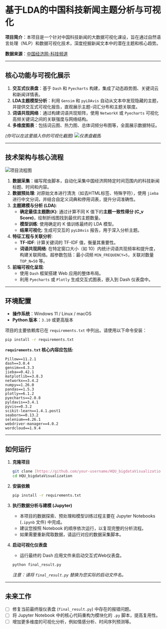 # 基于LDA的中国科技新闻主题分析与可视化

**项目简介**：本项目是一个针对中国科技新闻的大数据可视化课设，旨在通过自然语言处理（NLP）和数据可视化技术，深度挖掘新闻文本中的潜在主题和核心趋势。

**数据来源**：[中国经济网-科技频道](http.www.ce.cn/cysc/tech/)

---

## 核心功能与可视化展示

1.  **交互式仪表盘**：基于 `Dash` 和 `Pyecharts` 构建，集成了动态趋势图、关键词云和新闻详情表。
2.  **LDA主题模型分析**：利用 `Gensim` 和 `pyLDAvis` 自动从文本中发现隐藏的主题，并提供交互式可视化报告，直观展示主题-词汇分布和主题关联度。
3.  **词语共现网络**：通过构建词语共现矩阵，使用 `NetworkX` 或 `Pyecharts` 可视化高频关键词之间的关联强度与网络结构。
4.  **多维度图表**：包括词云图、热力图、总体词频分布图等，全面展示数据特征。

*(你可以在这里插入你的可视化截图)*
*![仪表盘截图](![image](https://github.com/user-attachments/assets/9d931561-ea8b-4946-afe6-f481369a9770)
)*

---

## 技术架构与核心流程

![项目流程图](https://via.placeholder.com/900x150.png?text=Data+Crawling+->+Preprocessing+->+LDA+Topic+Modeling+->+Interactive+Visualization)

1.  **数据采集**：编写爬虫脚本，自动化采集中国经济网特定时间范围内的科技新闻标题、时间和内容。
2.  **数据预处理**: 对原始文本进行清洗（如去HTML标签、特殊字符），使用 `jieba` 进行中文分词，并结合自定义词典和停用词表，提升分词准确性。
3.  **主题建模与分析 (LDA)**:
    * **确定最佳主题数(K)**: 通过计算不同 K 值下的**主题一致性得分 (C_v Score)**，绘制折线图找到最优的主题数量。
    * **模型训练**: 使用确定的 K 值训练最终的 LDA 模型。
    * **结果可视化**: 生成可交互的 `pyLDAvis` 报告，用于深入分析主题。
4.  **特征工程与关联分析**:
    * **TF-IDF**: 计算关键词的 TF-IDF 值，衡量其重要性。
    * **词语共现网络**: 在特定窗口大小（如 10）内统计词语共现频率和提升度，构建关联网络。超参数包括：最小词频 `MIN_FREQUENCY=5`，关联对数量 `TOP_N=50` 等。
5.  **前端可视化呈现**:
    * 使用 `Dash` 框架搭建 Web 应用的整体布局。
    -   利用 `Pyecharts` 或 `Plotly` 生成交互式图表，嵌入到 Dash 仪表盘中。

---

## 环境配置

-   **操作系统**：Windows 11 / Linux / macOS
-   **Python 版本**：`3.10` 或更高版本

项目的主要依赖库已在 `requirements.txt` 中列出。请使用以下命令安装：

```bash
pip install -r requirements.txt
```

**`requirements.txt` 核心内容应包括:**

```text
Pillow==11.2.1
dash==3.0.4
gensim==4.3.3
jieba==0.42.1
matplotlib==3.8.3
networkx==3.4.2
numpy==1.26.0
pandas==1.5.3
plotly==6.1.2
pyecharts==2.0.8
pyldavis==3.4.1
pyvis==0.3.2
scikit-learn==1.4.1.post1
seaborn==0.13.2
selenium==4.26.1
webdriver-manager==4.0.2
wordcloud==1.9.4
```

---

## 如何运行

1.  **克隆项目**
    ```bash
    git clone [https://github.com/your-username/HQU_bigdataVisualization.git](https://github.com/your-username/HQU_bigdataVisualization.git)
    cd HQU_bigdataVisualization
    ```

2.  **安装依赖**
    ```bash
    pip install -r requirements.txt
    ```

3.  **执行数据分析与建模 (Jupyter)**
    -   本项目的数据探索、预处理和模型训练过程主要在 Jupyter Notebooks (`.ipynb` 文件) 中完成。
    -   建议您按照 Notebook 的顺序依次运行，以复现完整的分析流程。
    -   如果需要重新爬取数据，请运行对应的数据采集脚本。

4.  **启动可视化仪表盘**
    -   运行最终的 Dash 应用文件来启动交互式Web仪表盘。
    ```bash
    python final_result.py 
    ```
    *注意：请将 `final_result.py` 替换为您实际的启动文件名。*

---

## 未来工作

-   [ ] 修复当前最终版仪表盘 (`final_result.py`) 中存在的报错问题。
-   [ ] 将 Jupyter Notebook 中的核心代码重构为模块化的 `.py` 脚本，提高复用性。
-   [ ] 增加更多维度的可视化分析，例如情感分析、时间序列预测等。

